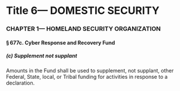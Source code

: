 
# Title 6— DOMESTIC SECURITY
### CHAPTER 1— HOMELAND SECURITY ORGANIZATION
#### § 677c. Cyber Response and Recovery Fund
##### (c) Supplement not supplant

Amounts in the Fund shall be used to supplement, not supplant, other Federal, State, local, or Tribal funding for activities in response to a declaration.
